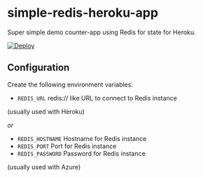 # simple-redis-heroku-app
Super simple demo counter-app using Redis for state for Heroku.

[![Deploy](https://www.herokucdn.com/deploy/button.svg)](https://heroku.com/deploy?template=https://github.com/lekkimworld/simple-redis-heroku-app)

## Configuration ##
Create the following environment variables:
* `REDIS_URL` redis:// like URL to connect to Redis instance

(usually used with Heroku)

*or* 

* `REDIS_HOSTNAME` Hostname for Redis instance
* `REDIS_PORT` Port for Redis instance
* `REDIS_PASSWORD` Password for Redis instance

(usually used with Azure)